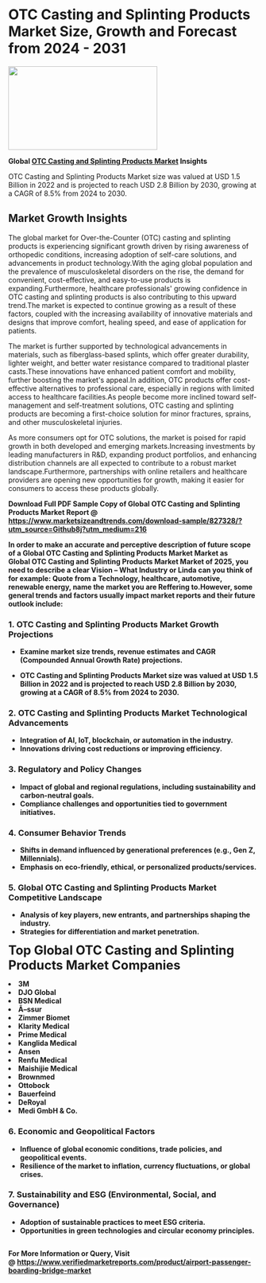 <H1>OTC Casting and Splinting Products Market Size, Growth and Forecast from 2024 - 2031</H1><img class="aligncenter size-medium wp-image-584254" src="https://thirdeyenews.in/wp-content/uploads/2024/09/Global-Market-Research-300x168.jpeg" alt="" width="300" height="168" /><p><strong>Global&nbsp;<a href="https://www.marketsizeandtrends.com/download-sample/827328/?utm_source=Github8j?utm_medium=216">OTC Casting and Splinting Products Market</a> Insights</strong></p><p>OTC Casting and Splinting Products Market size was valued at USD 1.5 Billion in 2022 and is projected to reach USD 2.8 Billion by 2030, growing at a CAGR of 8.5% from 2024 to 2030.</p><p><h2>Market Growth Insights</h2> <p>The global market for Over-the-Counter (OTC) casting and splinting products is experiencing significant growth driven by rising awareness of orthopedic conditions, increasing adoption of self-care solutions, and advancements in product technology.With the aging global population and the prevalence of musculoskeletal disorders on the rise, the demand for convenient, cost-effective, and easy-to-use products is expanding.Furthermore, healthcare professionals' growing confidence in OTC casting and splinting products is also contributing to this upward trend.The market is expected to continue growing as a result of these factors, coupled with the increasing availability of innovative materials and designs that improve comfort, healing speed, and ease of application for patients.<strong></strong></p> <p>The market is further supported by technological advancements in materials, such as fiberglass-based splints, which offer greater durability, lighter weight, and better water resistance compared to traditional plaster casts.These innovations have enhanced patient comfort and mobility, further boosting the market's appeal.In addition, OTC products offer cost-effective alternatives to professional care, especially in regions with limited access to healthcare facilities.As people become more inclined toward self-management and self-treatment solutions, OTC casting and splinting products are becoming a first-choice solution for minor fractures, sprains, and other musculoskeletal injuries.</p> <p>As more consumers opt for OTC solutions, the market is poised for rapid growth in both developed and emerging markets.Increasing investments by leading manufacturers in R&D, expanding product portfolios, and enhancing distribution channels are all expected to contribute to a robust market landscape.Furthermore, partnerships with online retailers and healthcare providers are opening new opportunities for growth, making it easier for consumers to access these products globally.</p> <strong></p><p><span class=""><strong>Download Full PDF Sample Copy of Global OTC Casting and Splinting Products Market Report</strong> @ <a href="https://www.marketsizeandtrends.com/download-sample/827328/?utm_source=Github8j?utm_medium=216" target="_blank">https://www.marketsizeandtrends.com/download-sample/827328/?utm_source=Github8j?utm_medium=216</a></span></p><p>In order to make an accurate and perceptive description of future scope of a Global&nbsp;OTC Casting and Splinting Products Market Market as Global&nbsp;OTC Casting and Splinting Products Market Market of 2025, you need to describe a clear Vision &ndash; What Industry or Linda can you think of for example: Quote from a Technology, healthcare, automotive, renewable energy, name the market you are Reffering to.However, some general trends and factors usually impact market reports and their future outlook include:</p><h3>1.&nbsp;<strong>OTC Casting and Splinting Products Market Growth Projections</strong></h3><ul><li>Examine market size trends, revenue estimates and CAGR (Compounded Annual Growth Rate) projections.</li><li><p>OTC Casting and Splinting Products Market size was valued at USD 1.5 Billion in 2022 and is projected to reach USD 2.8 Billion by 2030, growing at a CAGR of 8.5% from 2024 to 2030.</p></li></ul><h3>2.&nbsp;<strong>OTC Casting and Splinting Products Market Technological Advancements</strong></h3><ul><li>Integration of AI, IoT, blockchain, or automation in the industry.</li><li>Innovations driving cost reductions or improving efficiency.</li></ul><h3>3.&nbsp;<strong>Regulatory and Policy Changes</strong></h3><ul><li>Impact of global and regional regulations, including sustainability and carbon-neutral goals.</li><li>Compliance challenges and opportunities tied to government initiatives.</li></ul><h3>4.&nbsp;<strong>Consumer Behavior Trends</strong></h3><ul><li>Shifts in demand influenced by generational preferences (e.g., Gen Z, Millennials).</li><li>Emphasis on eco-friendly, ethical, or personalized products/services.</li></ul><h3>5.&nbsp;<strong>Global OTC Casting and Splinting Products Market Competitive Landscape</strong></h3><ul><li>Analysis of key players, new entrants, and partnerships shaping the industry.</li><li>Strategies for differentiation and market penetration.</li></ul><p data-pm-slice="1 1 []"><span style="color: inherit; font-family: inherit; font-size: 25px;">Top Global OTC Casting and Splinting Products Market Companies</span></p><div class="" data-test-id=""><p><li>3M</li><li> DJO Global</li><li> BSN Medical</li><li> Ã–ssur</li><li> Zimmer Biomet</li><li> Klarity Medical</li><li> Prime Medical</li><li> Kanglida Medical</li><li> Ansen</li><li> Renfu Medical</li><li> Maishijie Medical</li><li> Brownmed</li><li> Ottobock</li><li> Bauerfeind</li><li> DeRoyal</li><li> Medi GmbH & Co.</li></p></div><h3>6.&nbsp;<strong>Economic and Geopolitical Factors</strong></h3><ul><li>Influence of global economic conditions, trade policies, and geopolitical events.</li><li>Resilience of the market to inflation, currency fluctuations, or global crises.</li></ul><h3>7.&nbsp;<strong>Sustainability and ESG (Environmental, Social, and Governance)</strong></h3><ul><li>Adoption of sustainable practices to meet ESG criteria.</li><li>Opportunities in green technologies and circular economy principles.</li></ul><h2><strong style="font-size: 14px;">For More Information or Query, Visit @&nbsp;</strong><a style="background-color: #ffffff; font-size: 14px;" href="https://www.marketsizeandtrends.com/report/otc-casting-and-splinting-products-market/" target="_blank">https://www.verifiedmarketreports.com/product/airport-passenger-boarding-bridge-market</a></h2>